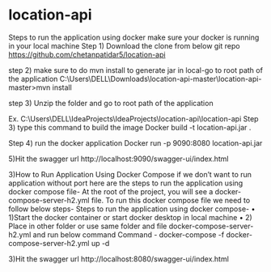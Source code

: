 # location-api
Steps to run the application using docker make sure your docker is running in your local machine
Step 1) Download the clone from below git repo 
https://github.com/chetanpatidar5/location-api

step 2) make sure to do mvn install to generate jar in local-go to root path of the application
C:\Users\DELL\Downloads\location-api-master\location-api-master>mvn install

step 3) Unzip the folder and go to root path of the application
 
Ex. C:\Users\DELL\IdeaProjects\IdeaProjects\location-api\location-api
Step 3) type this command to build the image 
Docker build -t location-api.jar .

Step 4) run the docker application
Docker run -p 9090:8080 location-api.jar
 
5)Hit the swagger url 
http://localhost:9090/swagger-ui/index.html


3)How to Run Application Using Docker Compose
if we don’t want to run application without port here are the steps to run the application using docker compose file-
At the root of the project, you will see a docker-compose-server-h2.yml file. To run this docker compose file we need to follow below steps-
Steps to run the application using docker compose-
•	1)Start the docker container or start docker desktop in local machine 
•	2) Place in other folder or use same folder and file  docker-compose-server-h2.yml and run below command 
Command -  docker-compose -f docker-compose-server-h2.yml up -d
 
 


3)Hit the swagger url 
http://localhost:8080/swagger-ui/index.html
